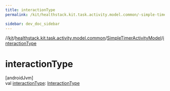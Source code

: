```yaml
---
title: interactionType
permalink: /kit/healthstack.kit.task.activity.model.common/-simple-timer-activity-model/interaction-type.html

sidebar: dev_doc_sidebar
---
```

//[kit](../../../index.html)/[healthstack.kit.task.activity.model.common](../index.html)/[SimpleTimerActivityModel](index.html)/[interactionType](interaction-type.html)



# interactionType



[androidJvm]\
val [interactionType](interaction-type.html): [InteractionType](../../healthstack.kit.ui.util/-interaction-type/index.html)




